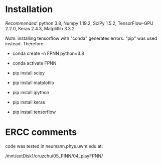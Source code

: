 # Installation

*Recommended*: python 3.8, Numpy 1.19.2, SciPy 1.5.2, TensorFlow-GPU 2.2.0, Keras 2.4.3, Matplitlib 3.3.2


*Note*: installing tensorflow with "conda" generates errors. "pip" was used instead.  Therefore:



- conda create -n FPNN python=3.8

- conda activate FPNN

- pip install scipy

- pip install matplotlib

- pip install ipython

- pip install keras

- pip install tensorflow


# ERCC comments

code was tested in neumann.phys.uwm.edu at:

/mnt/extDisk1/cruzchu/05\_PINN/04\_playFPNN/


